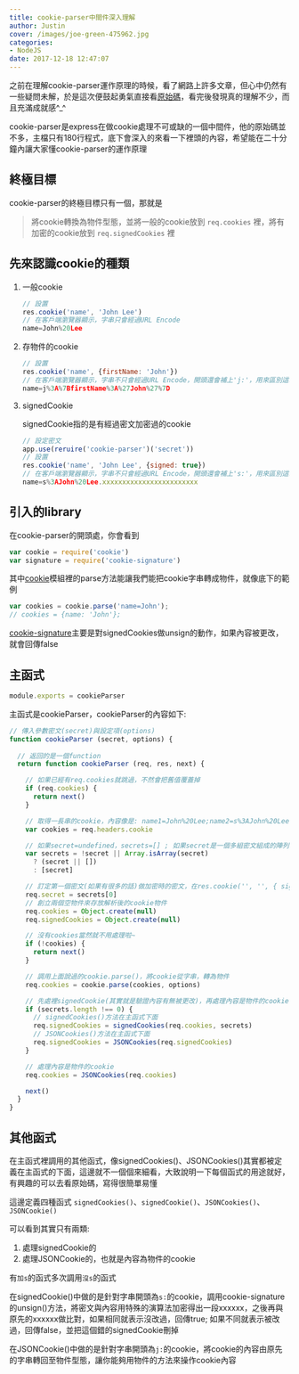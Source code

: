 ```yaml
---
title: cookie-parser中間件深入理解
author: Justin
cover: /images/joe-green-475962.jpg
categories: 
- NodeJS
date: 2017-12-18 12:47:07
---
```


之前在理解cookie-parser運作原理的時候，看了網路上許多文章，但心中仍然有一些疑問未解，於是這次便鼓起勇氣直接看[原始碼](https://github.com/expressjs/cookie-parser/blob/master/index.js)，看完後發現真的理解不少，而且充滿成就感^_^

cookie-parser是express在做cookie處理不可或缺的一個中間件，他的原始碼並不多，主檔只有180行程式，底下會深入的來看一下裡頭的內容，希望能在二十分鐘內讓大家懂cookie-parser的運作原理

## 終極目標

cookie-parser的終極目標只有一個，那就是
> 將cookie轉換為物件型態，並將一般的cookie放到 `req.cookies` 裡，將有加密的cookie放到 `req.signedCookies` 裡

## 先來認識cookie的種類

1.  一般cookie
    ```javascript
    // 設置
    res.cookie('name', 'John Lee')
    // 在客戶端瀏覽器顯示，字串只會經過URL Encode
    name=John%20Lee
    ```

2.  存物件的cookie
    ```javascript
    // 設置
    res.cookie('name', {firstName: 'John'})
    // 在客戶端瀏覽器顯示，字串不只會經過URL Encode，開頭還會補上'j:'，用來區別這串東西其實是物件，不是簡單的string，cookie-parser會針對有這種前綴的cookie進行特別的剖析
    name=j%3A%7BfirstName%3A%27John%27%7D
    ```

3.  signedCookie
    
    signedCookie指的是有經過密文加密過的cookie
    ```javascript
    // 設定密文
    app.use(reruire('cookie-parser')('secret'))
    // 設置
    res.cookie('name', 'John Lee', {signed: true})
    // 在客戶端瀏覽器顯示，字串不只會經過URL Encode，開頭還會補上's:'，用來區別這串東西其實是signedCookie，後面的x代表內容與密文加密過後的字串
    name=s%3AJohn%20Lee.xxxxxxxxxxxxxxxxxxxxxxxx
    ```

## 引入的library

在cookie-parser的開頭處，你會看到
```javascript
var cookie = require('cookie')
var signature = require('cookie-signature')
```

其中[cookie](https://www.npmjs.com/package/cookie)模組裡的parse方法能讓我們能把cookie字串轉成物件，就像底下的範例
```javascript
var cookies = cookie.parse('name=John');
// cookies = {name: 'John'};
```

[cookie-signature](https://www.npmjs.com/package/cookie-signature)主要是對signedCookies做unsign的動作，如果內容被更改，就會回傳false

## 主函式

```javascript
module.exports = cookieParser
```

主函式是cookieParser，cookieParser的內容如下:

```javascript
// 傳入參數密文(secret)與設定項(options)
function cookieParser (secret, options) {
  
  // 返回的是一個function
  return function cookieParser (req, res, next) {

    // 如果已經有req.cookies就跳過，不然會把舊值覆蓋掉
    if (req.cookies) {
      return next()
    }

    // 取得一長串的cookie，內容像是: name1=John%20Lee;name2=s%3AJohn%20Lee.xxxxxxxxxxxxxxxxxxxxxxxx
    var cookies = req.headers.cookie

    // 如果secret=undefined，secrets=[] ; 如果secret是一個多組密文組成的陣列，secrets = secret
    var secrets = !secret || Array.isArray(secret)
      ? (secret || [])
      : [secret]

    // 訂定第一個密文(如果有很多的話)做加密時的密文，在res.cookie('', '', { signed: true })會用到這個密文做加密
    req.secret = secrets[0]
    // 創立兩個空物件來存放解析後的cookie物件
    req.cookies = Object.create(null)
    req.signedCookies = Object.create(null)

    // 沒有cookies當然就不用處理啦~
    if (!cookies) {
      return next()
    }

    // 調用上面說過的cookie.parse()，將cookie從字串，轉為物件
    req.cookies = cookie.parse(cookies, options)

    // 先處裡signedCookie(其實就是驗證內容有無被更改)，再處理內容是物件的cookie
    if (secrets.length !== 0) {
      // signedCookies()方法在主函式下面
      req.signedCookies = signedCookies(req.cookies, secrets)
      // JSONCookies()方法在主函式下面
      req.signedCookies = JSONCookies(req.signedCookies)
    }

    // 處理內容是物件的cookie
    req.cookies = JSONCookies(req.cookies)

    next()
  }
}
```

## 其他函式

在主函式裡調用的其他函式，像signedCookies()、JSONCookies()其實都被定義在主函式的下面，這邊就不一個個來細看，大致說明一下每個函式的用途就好，有興趣的可以去看原始碼，寫得很簡單易懂

這邊定義四種函式 `signedCookies()`、`signedCookie()`、`JSONCookies()`、`JSONCookie()`

可以看到其實只有兩類:

1.  處理signedCookie的
2.  處理JSONCookie的，也就是內容為物件的cookie

有`加s`的函式多次調用`沒s`的函式

在signedCookie()中做的是針對字串開頭為`s:`的cookie，調用cookie-signature的unsign()方法，將密文與內容用特殊的演算法加密得出一段xxxxxx，之後再與原先的xxxxxx做比對，如果相同就表示沒改過，回傳true; 如果不同就表示被改過，回傳false，並把這個錯的signedCookie刪掉

在JSONCookie()中做的是針對字串開頭為`j:`的cookie，將cookie的內容由原先的字串轉回至物件型態，讓你能夠用物件的方法來操作cookie內容